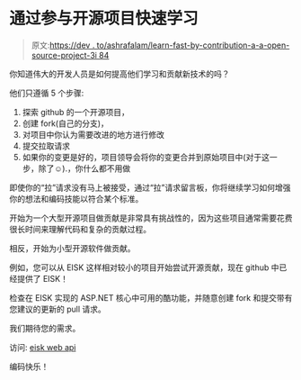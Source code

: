 # 通过参与开源项目快速学习

> 原文:[https://dev . to/ashrafalam/learn-fast-by-contribution-a-a-open-source-project-3i 84](https://dev.to/ashrafalam/learn-fast-by-contributing-to-an-open-source-project-3i84)

你知道伟大的开发人员是如何提高他们学习和贡献新技术的吗？

他们只遵循 5 个步骤:

1.  探索 github 的一个开源项目，
2.  创建 fork(自己的分支)，
3.  对项目中你认为需要改进的地方进行修改
4.  提交拉取请求
5.  如果你的变更是好的，项目领导会将你的变更合并到原始项目中(对于这一步，除了☺).，你什么都不用做

即使你的“拉”请求没有马上被接受，通过“拉”请求留言板，你将继续学习如何增强你的想法和编码技能以符合某个标准。

开始为一个大型开源项目做贡献是非常具有挑战性的，因为这些项目通常需要花费很长时间来理解代码和复杂的贡献过程。

相反，开始为小型开源软件做贡献。

例如，您可以从 EISK 这样相对较小的项目开始尝试开源贡献，现在 github 中已经提供了 EISK！

检查在 EISK 实现的 ASP.NET 核心中可用的酷功能，并随意创建 fork 和提交带有您建议的更新的 pull 请求。

我们期待您的需求。

访问: [eisk web api](https://github.com/eisk/eisk.webapi)

编码快乐！